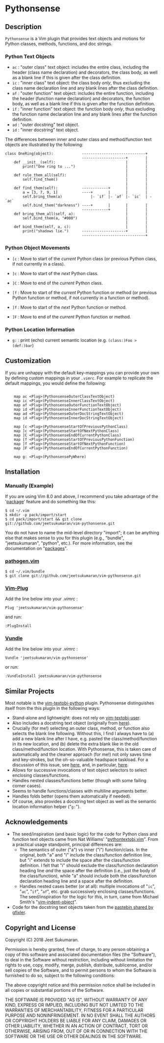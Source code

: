 # Pythonsense

## Description

`Pythonsense` is a Vim plugin that provides text objects and motions for Python classes, methods, functions, and doc strings.

### Python Text Objects

-   `ac`    : "outer class" text object: includes the entire class, including the header (class name declaration) and decorators, the class body, as well as a blank line if this is given after the class definition.
-   `ic`    : "inner class" text object: the class body *only*, thus excluding the class name declaration line and any blank lines after the class definition.
-   `af`    : "outer function" text object: includes the entire function, including the header (function name declaration) and decorators, the function body, as well as a blank line if this is given after the function definition.
-   `if`    : "inner function" text object: the function body *only*, thus excluding the function name declaration line and any blank lines after the function definition.
-   `ad`    : "outer docstring" text object.
-   `id`    : "inner docstring" text object.

The differences between inner and outer class and method/function text objects are illustrated by the following:

```
class OneRing(object):             -----------------------------+
                                   --------------------+        |
    def __init__(self):                                |        |
        print("One ring to ...")                       |        |
                                                       |        |
    def rule_them_all(self):                           |        |
        self.find_them()                               |        |
                                                       |        |
    def find_them(self):           ------------+       |        |
        a = [3, 7, 9, 1]           ----+       |       |        |
        self.bring_them(a)             |- `if` |- `af` |- `ic`  | - `ac`
        self.bind_them("darkness") ----+       |       |        |
                                   ------------+       |        |
    def bring_them_all(self, a):                       |        |
        self.bind_them(a, "#000")                      |        |
                                                       |        |
    def bind_them(self, a, c):                         |        |
        print("shadows lie.")      --------------------+        |
                                   -----------------------------+
```

### Python Object Movements

- `[c`  : Move to start of the *current* Python class (or previous Python class, if not currently in a class).
- `]c`  : Move to start of the *next* Python class.
- `]C`  : Move to end of the *current* Python class.

- `[f`  : Move to start of the *current* Python function or method (or previous Python function or method, if not currently in a function or method).
- `]f`  : Move to start of the *next* Python function or method.
- `]F`  : Move to end of the *current* Python function or method.

### Python Location Information

- `g:` : print (echo) current semantic location (e.g. ``(class:)Foo > (def:)bar``)

## Customization

If you are unhappy with the default key-mappings you can provide your own by
defining custom mappings in your _`.vimrc`_. For example to replicate the
default mappings, you would define the following:

```

    map ac <Plug>(PythonsenseOuterClassTextObject)
    map ic <Plug>(PythonsenseInnerClassTextObject)
    map af <Plug>(PythonsenseOuterFunctionTextObject)
    map id <Plug>(PythonsenseInnerFunctionTextObject)
    map ad <Plug>(PythonsenseOuterDocStringTextObject)
    map id <Plug>(PythonsenseInnerDocStringTextObject)

    map [c <Plug>(PythonsenseStartOfPreviousPythonClass)
    map ]c <Plug>(PythonsenseStartOfNextPythonClass)
    map ]C <Plug>(PythonsenseEndOfCurrentPythonClass)
    map [f <Plug>(PythonsenseStartOfPreviousPythonFunction)
    map ]f <Plug>(PythonsenseStartOfNextPythonFunction)
    map ]F <Plug>(PythonsenseEndOfCurrentPythonFunction)

    map g: <Plug>(PythonsensePyWhere)
```

## Installation

### Manually (Example)

If you are using Vim 8.0 and above, I recommend you take advantage of the '[package](https://vi.stackexchange.com/a/9523/17621)' feature and do something like this:

    $ cd ~/.vim
    $ mkdir -p pack/import/start
    $ cd pack/import/start && git clone git://github.com/jeetsukumaran/vim-pythonsense.git

You do not have to name the mid-level directory "import"; it can be anything else that makes sense to you for this plugin (e.g., "bundle", "jeetsukumaran", "python", etc.). For more information, see the documentation on "[packages](http://vimhelp.appspot.com/repeat.txt.html#packages)".

### [pathogen.vim](https://github.com/tpope/vim-pathogen)

    $ cd ~/.vim/bundle
    $ git clone git://github.com/jeetsukumaran/vim-pythonsense.git

### [Vim-Plug](https://github.com/junegunn/vim-plug)

Add the line below into your _.vimrc_ :

    Plug 'jeetsukumaran/vim-pythonsense'

and run:

    :PlugInstall

### [Vundle](https://github.com/gmarik/vundle.git)

Add the line below into your _.vimrc_ :

    Vundle 'jeetsukumaran/vim-pythonsense'

or run:

    :VundleInstall jeetsukumaran/vim-pythonsense

## Similar Projects

Most notable is the [vim-textobj-python](https://github.com/bps/vim-textobj-python) plugin.
Pythonsense distinguishes itself from the this plugin in the following ways:

-   Stand-alone and lightweight: does not rely on [vim-textobj-user](https://github.com/kana/vim-textobj-user/wiki).
-   Also includes a docstring text object (originally from [here](https://pastebin.com/u/gfixler)).
-   Crucially (for me!) selecting an outer class, method, or function also selects the blank line following. Without this, I find I always have to (a) add a new blank line after I have, e.g. pasted the class/method/function in its new location, and (b) delete the extra blank like in the old class/method/function location. With Pythonsense, this is taken care of automatically and the cleaner approach (for me!) not only saves time and key-strokes, but the oh-so-valuable headspace taskload. For a discussion of this issue, see [here](https://github.com/bps/vim-textobj-python/issues/17), and, in particular, [here](https://github.com/bps/vim-textobj-python/issues/17#issuecomment-187735637).
-   Allows for successive invocations of text object selectors to select enclosing classes/functions.
-   Handles nested classes/functions better (though with some failing corner cases).
-   Seems to handle functions/classes with multiline arguments better.
-   Handles folds better (opens them automatically if needed).
-   Of course, also provides a docstring text object as well as the semantic location information helper ("``g:``").

## Acknowledgements

-   The seed/inspiration (and basic logic) for the code for Python class and function text objects came from Nat Williams' "[pythontextobj.vim](https://github.com/natw/vim-pythontextobj)".
    From a practical usage standpoint, principal differences are:
    -   The semantics of outer ("a") vs inner ("i") function/class. In the original, both "a" and "i" include the class/function definition line, but "i" extends to include the space after the class/function definition. I felt that "i" should exclude the class/function declaration heading line *and* the space after the definition (i.e., just the body of the class/function), while "a" should include both the class/function declaration heading line and a space after the definition.
    -   Handles nested cases better (or at all): multiple invocations of "``ic``", "``ac``", "``if``", "``af``", etc. grab successively enclosing classes/functions. The seed/inspiration for the logic for *this*, in turn, came from Michael Smith's "[vim-indent-object](http://github.com/michaeljsmith/vim-indent-object)".
-   Code for the docstring text objects taken from the [pastebin shared by gfixler](https://pastebin.com/u/gfixler).

## Copyright and License

Copyright (C) 2018 Jeet Sukumaran.

Permission is hereby granted, free of charge, to any person obtaining a copy of this software and associated documentation files (the "Software"), to deal in the Software without restriction, including without limitation the rights to use, copy, modify, merge, publish, distribute, sublicense, and/or sell copies of the Software, and to permit persons to whom the Software is furnished to do so, subject to the following conditions:

The above copyright notice and this permission notice shall be included in all copies or substantial portions of the Software.

THE SOFTWARE IS PROVIDED "AS IS", WITHOUT WARRANTY OF ANY KIND, EXPRESS OR IMPLIED, INCLUDING BUT NOT LIMITED TO THE WARRANTIES OF MERCHANTABILITY, FITNESS FOR A PARTICULAR PURPOSE AND NONINFRINGEMENT. IN NO EVENT SHALL THE AUTHORS OR COPYRIGHT HOLDERS BE LIABLE FOR ANY CLAIM, DAMAGES OR OTHER LIABILITY, WHETHER IN AN ACTION OF CONTRACT, TORT OR OTHERWISE, ARISING FROM, OUT OF OR IN CONNECTION WITH THE SOFTWARE OR THE USE OR OTHER DEALINGS IN THE SOFTWARE.
